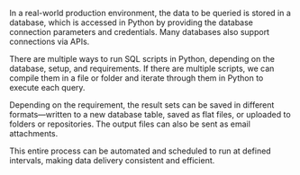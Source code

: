 In a real-world production environment, the data to be queried is stored in a database, which is accessed in Python by providing the database connection parameters and credentials. Many databases also support connections via APIs.

There are multiple ways to run SQL scripts in Python, depending on the database, setup, and requirements. If there are multiple scripts, we can compile them in a file or folder and iterate through them in Python to execute each query.

Depending on the requirement, the result sets can be saved in different formats—written to a new database table, saved as flat files, or uploaded to folders or repositories. The output files can also be sent as email attachments.

This entire process can be automated and scheduled to run at defined intervals, making data delivery consistent and efficient.
